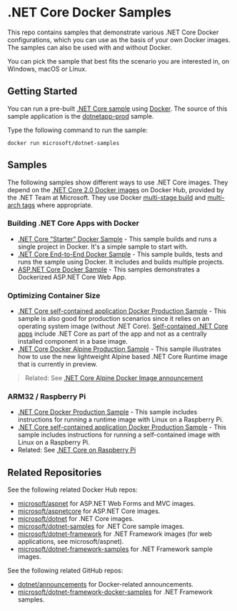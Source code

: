 # .NET Core Docker Samples

This repo contains samples that demonstrate various .NET Core Docker configurations, which you can use as the basis of your own Docker images. The samples can also be used with and without Docker.

You can pick the sample that best fits the scenario you are interested in, on Windows, macOS or Linux.

## Getting Started

You can run a pre-built [.NET Core sample](https://hub.docker.com/r/microsoft/dotnet-samples/) using [Docker](https://www.docker.com/products/docker). The source of this sample application is the [dotnetapp-prod](dotnetapp-prod) sample.

Type the following command to run the sample:

```console
docker run microsoft/dotnet-samples
```

## Samples

The following samples show different ways to use .NET Core images. They depend on the [.NET Core 2.0 Docker images](https://hub.docker.com/r/microsoft/dotnet/) on Docker Hub, provided by the .NET Team at Microsoft. They use Docker [multi-stage build](https://github.com/dotnet/announcements/issues/18) and [multi-arch tags](https://github.com/dotnet/announcements/issues/14) where appropriate.

### Building .NET Core Apps with Docker

* [.NET Core "Starter" Docker Sample](dotnetapp-prod) - This sample builds and runs a single project in Docker. It's a simple sample to start with.
* [.NET Core End-to-End Docker Sample](dotnetapp-dev) - This sample builds, tests and runs the sample using Docker. It includes and builds multiple projects.
* [ASP.NET Core Docker Sample](aspnetapp) - This samples demonstrates a Dockerized ASP.NET Core Web App.

### Optimizing Container Size

* [.NET Core self-contained application Docker Production Sample](dotnetapp-selfcontained) - This sample is also good for production scenarios since it relies on an operating system image (without .NET Core). [Self-contained .NET Core apps](https://docs.microsoft.com/dotnet/articles/core/deploying/) include .NET Core as part of the app and not as a centrally installed component in a base image.
* [.NET Core Docker Alpine Production Sample](dotnetapp-prod-alpine-preview) - This sample illustrates how to use the new lightweight Alpine based .NET Core Runtime image that is currently in preview.

> Related: See [.NET Core Alpine Docker Image announcement](https://github.com/dotnet/dotnet-docker-nightly/issues/500)

### ARM32 / Raspberry Pi

* [.NET Core Docker Production Sample](dotnetapp-prod) - This sample includes instructions for running a runtime image with Linux on a Raspberry Pi.
* [.NET Core self-contained application Docker Production Sample](dotnetapp-selfcontained) - This sample includes instructions for running a self-contained image with Linux on a Raspberry Pi.
* Related: See [.NET Core on Raspberry Pi](https://github.com/dotnet/core/blob/master/samples/RaspberryPiInstructions.md)

## Related Repositories

See the following related Docker Hub repos:

* [microsoft/aspnet](https://hub.docker.com/r/microsoft/aspnet/) for ASP.NET Web Forms and MVC images.
* [microsoft/aspnetcore](https://hub.docker.com/r/microsoft/aspnetcore/) for ASP.NET Core images.
* [microsoft/dotnet](https://hub.docker.com/r/microsoft/dotnet/) for .NET Core images.
* [microsoft/dotnet-samples](https://hub.docker.com/r/microsoft/dotnet-samples/) for .NET Core sample images.
* [microsoft/dotnet-framework](https://hub.docker.com/r/microsoft/dotnet-framework/) for .NET Framework images (for web applications, see microsoft/aspnet).
* [microsoft/dotnet-framework-samples](https://hub.docker.com/r/microsoft/dotnet-framework-samples/) for .NET Framework sample images.

See the following related GitHub repos:

* [dotnet/announcements](https://github.com/dotnet/announcements/labels/Docker) for Docker-related announcements.
* [microsoft/dotnet-framework-docker-samples](https://github.com/microsoft/dotnet-framework-docker-samples/) for .NET Framework samples.
